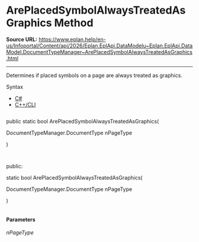 # ArePlacedSymbolAlwaysTreatedAsGraphics Method

**Source URL:** https://www.eplan.help/en-us/Infoportal/Content/api/2026/Eplan.EplApi.DataModelu~Eplan.EplApi.DataModel.DocumentTypeManager~ArePlacedSymbolAlwaysTreatedAsGraphics.html

---

Determines if placed symbols on a page are always treated as graphics.

Syntax

- [C#](#i-syntax-CS)
- [C++/CLI](#i-syntax-CPP2005)

```
```
public static bool ArePlacedSymbolAlwaysTreatedAsGraphics( 

   DocumentTypeManager.DocumentType nPageType

)
```
```

```
```
public:

static bool ArePlacedSymbolAlwaysTreatedAsGraphics( 

   DocumentTypeManager.DocumentType nPageType

)
```
```

#### Parameters

*nPageType*
